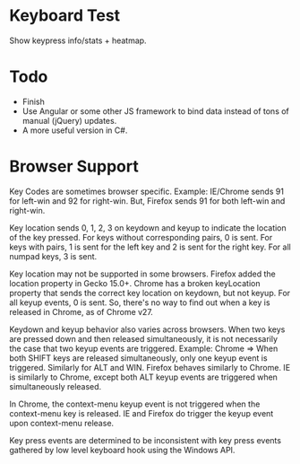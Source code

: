 Keyboard Test
=============
Show keypress info/stats + heatmap.


Todo
========
- Finish
- Use Angular or some other JS framework to bind data instead of tons of manual (jQuery) updates.
- A more useful version in C#.


Browser Support
======
Key Codes are sometimes browser specific.
Example: IE/Chrome sends 91 for left-win and 92 for right-win.
But, Firefox sends 91 for both left-win and right-win.

Key location sends 0, 1, 2, 3 on keydown and keyup to indicate the location of the key pressed.
For keys without corresponding pairs, 0 is sent.
For keys with pairs, 1 is sent for the left key and 2 is sent for the right key.
For all numpad keys, 3 is sent.

Key location may not be supported in some browsers.
Firefox added the location property in Gecko 15.0+.
Chrome has a broken keyLocation property that sends the correct key location on keydown, but not keyup.
For all keyup events, 0 is sent.  So, there's no way to find out when a key is released in Chrome, as of Chrome v27.

Keydown and keyup behavior also varies across browsers.
When two keys are pressed down and then released simultaneously, it is not necessarily
the case that two keyup events are triggered.
Example:
Chrome =>
When both SHIFT keys are released simultaneously, only one keyup event is triggered.
Similarly for ALT and WIN.
Firefox behaves similarly to Chrome.
IE is similarly to Chrome, except both ALT keyup events are triggered when simultaneously released.

In Chrome, the context-menu keyup event is not triggered when the context-menu key is released.
IE and Firefox do trigger the keyup event upon context-menu release.

Key press events are determined to be inconsistent
with key press events gathered by low level keyboard hook using the Windows API.
